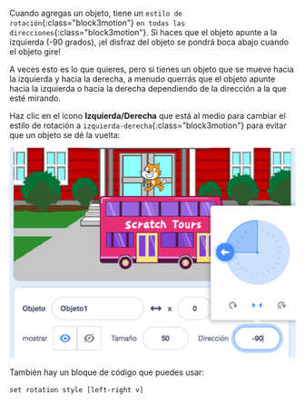 
Cuando agregas un objeto, tiene un `estilo de rotación`{:class="block3motion"} `en todas las direcciones`{:class="block3motion"}. Si haces que el objeto apunte a la izquierda (-90 grados), ¡el disfraz del objeto se pondrá boca abajo cuando el objeto gire!

A veces esto es lo que quieres, pero si tienes un objeto que se mueve hacia la izquierda y hacia la derecha, a menudo querrás que el objeto apunte hacia la izquierda o hacia la derecha dependiendo de la dirección a la que esté mirando.

Haz clic en el icono **Izquierda/Derecha** que está al medio para cambiar el estilo de rotación a `izquierda-derecha`{:class="block3motion"} para evitar que un objeto se dé la vuelta:

![](images/sprite-pane-direction.png)

También hay un bloque de código que puedes usar:

```blocks3
set rotation style [left-right v]
```

